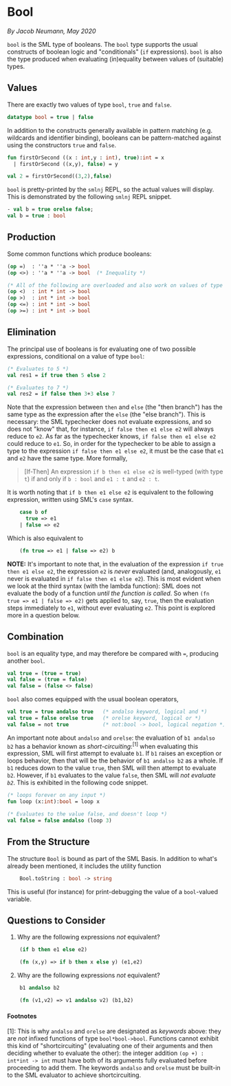 # Bool

_By Jacob Neumann, May 2020_

`bool` is the SML type of booleans. The `bool` type supports the usual constructs of boolean logic and "conditionals" (`if` expressions). `bool` is also the type produced when evaluating (in)equality between values of (suitable) types.

## Values

There are exactly two values of type `bool`, `true` and `false`.

```sml
datatype bool = true | false
```

In addition to the constructs generally available in pattern matching (e.g. wildcards and identifier binding), booleans can be pattern-matched against using the constructors `true` and `false`.

```sml
fun firstOrSecond ((x : int,y : int), true):int = x
  | firstOrSecond ((x,y), false) = y

val 2 = firstOrSecond((3,2),false)
```

`bool` is pretty-printed by the `smlnj` REPL, so the actual values will display. This is demonstrated by the following `smlnj` REPL snippet.

```sml
- val b = true orelse false;
val b = true : bool
```

## Production

Some common functions which produce booleans:

```sml
(op =)  : ''a * ''a -> bool
(op <>) : ''a * ''a -> bool  (* Inequality *)

(* All of the following are overloaded and also work on values of type real *)
(op <)  : int * int -> bool
(op >)  : int * int -> bool
(op <=) : int * int -> bool
(op >=) : int * int -> bool
```

## Elimination

The principal use of booleans is for evaluating one of two possible expressions, conditional on a value of type `bool`:

```sml
(* Evaluates to 5 *)
val res1 = if true then 5 else 2

(* Evaluates to 7 *)
val res2 = if false then 3+3 else 7
```

Note that the expression between `then` and `else` (the "then branch") has the same type as the expression after the `else` (the "else branch"). This is necessary: the SML typechecker does not evaluate expressions, and so does not "know" that, for instance, `if false then e1 else e2` will always reduce to `e2`. As far as the typechecker knows, `if false then e1 else e2` could reduce to `e1`. So, in order for the typechecker to be able to assign a type to the expression `if false then e1 else e2`, it must be the case that `e1` and `e2` have the same type. More formally,

> [If-Then] An expression `if b then e1 else e2` is well-typed (with type `t`) if and only if `b : bool` and `e1 : t` and `e2 : t`.

It is worth noting that `if b then e1 else e2` is equivalent to the following expression, written using SML's `case` syntax.

```sml
    case b of
      true => e1
    | false => e2
```

Which is also equivalent to

```sml
    (fn true => e1 | false => e2) b
```

**NOTE:** It's important to note that, in the evaluation of the expression `if true then e1 else e2`, the expression `e2` is _never_ evaluated (and, analogously, `e1` never is evaluated in `if false then e1 else e2`). This is most evident when we look at the third syntax (with the lambda function): SML does not evaluate the body of a function _until the function is called_. So when `(fn true => e1 | false => e2)` gets applied to, say, `true`, then the evaluation steps immediately to `e1`, without ever evaluating `e2`. This point is explored more in a question below.

## Combination

`bool` is an equality type, and may therefore be compared with `=`, producing another `bool`.

```sml
val true = (true = true)
val false = (true = false)
val false = (false <> false)
```

`bool` also comes equipped with the usual boolean operators,

```sml
val true = true andalso true   (* andalso keyword, logical and *)
val true = false orelse true   (* orelse keyword, logical or *)
val false = not true           (* not:bool -> bool, logical negation *)
```

An important note about `andalso` and `orelse`: the evaluation of `b1 andalso b2` has a behavior known as _short-circuiting_:<sup>[1]</sup> when evaluating this expression, SML will first attempt to evaluate `b1`. If `b1` raises an exception or loops behavior, then that will be the behavior of `b1 andalso b2` as a whole. If `b1` reduces down to the value `true`, then SML will then attempt to evaluate `b2`. However, if `b1` evaluates to the value `false`, then SML will _not evaluate `b2`_. This is exhibited in the following code snippet.

```sml
(* loops forever on any input *)
fun loop (x:int):bool = loop x

(* Evaluates to the value false, and doesn't loop *)
val false = false andalso (loop 3)
```

## From the Structure

The structure `Bool` is bound as part of the SML Basis. In addition to what's already been mentioned, it includes the utility function

```sml
	Bool.toString : bool -> string
```

This is useful (for instance) for print-debugging the value of a `bool`-valued variable.

## Questions to Consider

1. Why are the following expressions _not_ equivalent?

```sml
    (if b then e1 else e2)

    (fn (x,y) => if b then x else y) (e1,e2)
```

2. Why are the following expressions _not_ equivalent?

```sml
    b1 andalso b2

    (fn (v1,v2) => v1 andalso v2) (b1,b2)
```

#### Footnotes

[1]: This is why `andalso` and `orelse` are designated as _keywords_ above: they are _not_ infixed functions of type `bool*bool->bool`. Functions cannot exhibit this kind of "shortcircuiting" (evaluating one of their arguments and then deciding whether to evaluate the other): the integer addition `(op +) : int*int -> int` must have both of its arguments fully evaluated before proceeding to add them. The keywords `andalso` and `orelse` must be built-in to the SML evaluator to achieve shortcircuiting.
